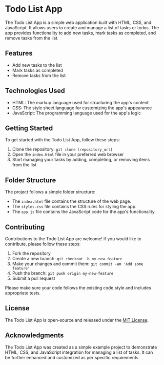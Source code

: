 # Todo List App

The Todo List App is a simple web application built with HTML, CSS, and JavaScript. It allows users to create and manage a list of tasks or todos. The app provides functionality to add new tasks, mark tasks as completed, and remove tasks from the list.

## Features

- Add new tasks to the list
- Mark tasks as completed
- Remove tasks from the list

## Technologies Used

- HTML: The markup language used for structuring the app's content
- CSS: The style sheet language for customizing the app's appearance
- JavaScript: The programming language used for the app's logic

## Getting Started

To get started with the Todo List App, follow these steps:

1. Clone the repository: `git clone [repository_url]`
2. Open the `index.html` file in your preferred web browser
3. Start managing your tasks by adding, completing, or removing items from the list

## Folder Structure

The project follows a simple folder structure:


- The `index.html` file contains the structure of the web page.
- The `styles.css` file contains the CSS rules for styling the app.
- The `app.js` file contains the JavaScript code for the app's functionality.

## Contributing

Contributions to the Todo List App are welcome! If you would like to contribute, please follow these steps:

1. Fork the repository
2. Create a new branch: `git checkout -b my-new-feature`
3. Make your changes and commit them: `git commit -am 'Add some feature'`
4. Push the branch: `git push origin my-new-feature`
5. Submit a pull request

Please make sure your code follows the existing code style and includes appropriate tests.

## License

The Todo List App is open-source and released under the [MIT License](LICENSE).

## Acknowledgments

The Todo List App was created as a simple example project to demonstrate HTML, CSS, and JavaScript integration for managing a list of tasks. It can be further enhanced and customized as per specific requirements.
